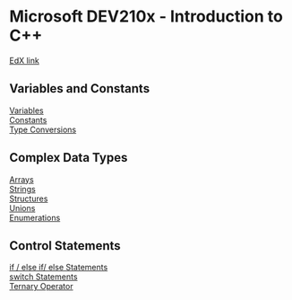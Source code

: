 # Microsoft DEV210x - Introduction to C++
[EdX link](https://courses.edx.org/courses/course-v1:Microsoft+DEV210x+2T2019/course/)

## Variables and Constants
[Variables](https://github.com/beef-erikson/DEV210x/blob/master/VariablesAndConstants/Variables.cpp)<br />
[Constants](https://github.com/beef-erikson/DEV210x/blob/master/VariablesAndConstants/Constants.cpp)<br />
[Type Conversions](https://github.com/beef-erikson/DEV210x/blob/master/VariablesAndConstants/TypeConversion.cpp)<br />

## Complex Data Types
[Arrays](https://github.com/beef-erikson/DEV210x/blob/master/ComplexDataTypes/Arrays.cpp)<br />
[Strings](https://github.com/beef-erikson/DEV210x/blob/master/ComplexDataTypes/Strings.cpp)<br />
[Structures](https://github.com/beef-erikson/DEV210x/blob/master/ComplexDataTypes/Structures.cpp)<br />
[Unions](https://github.com/beef-erikson/DEV210x/blob/master/ComplexDataTypes/Union.cpp)<br />
[Enumerations](https://github.com/beef-erikson/DEV210x/blob/master/ComplexDataTypes/Enumerations.cpp)<br />

## Control Statements
[if / else if/ else Statements](https://github.com/beef-erikson/DEV210x/blob/master/ControlStatements/IfStatements.cpp)<br />
[switch Statements](https://github.com/beef-erikson/DEV210x/blob/master/ControlStatements/SwitchStatements.cpp)<br />
[Ternary Operator](https://github.com/beef-erikson/DEV210x/blob/master/ControlStatements/TernaryOperator.cpp)<br />
